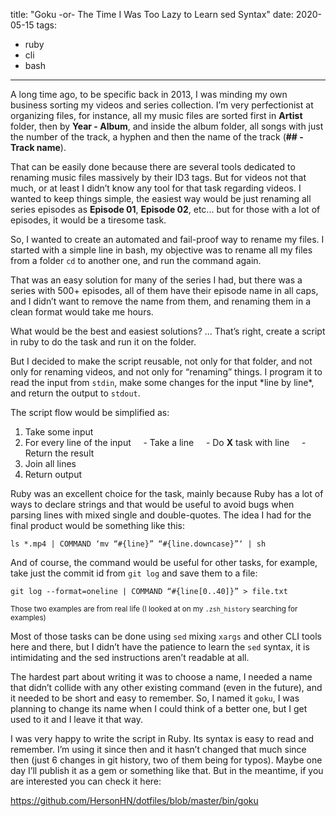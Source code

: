 title: "Goku -or- The Time I Was Too Lazy to Learn sed Syntax"
date: 2020-05-15
tags:
  - ruby
  - cli
  - bash
-----

A long time ago, to be specific back in 2013, I was minding my own business sorting my videos and series collection. I’m very perfectionist at organizing files, for instance, all my music files are sorted first in **Artist** folder, then by **Year - Album**, and inside the album folder, all songs with just the number of the track, a hyphen and then the name of the track (**## - Track name**).

That can be easily done because there are several tools dedicated to renaming music files massively by their ID3 tags. But for videos not that much, or at least I didn’t know any tool for that task regarding videos. I wanted to keep things simple, the easiest way would be just renaming all series episodes as **Episode 01**, **Episode 02**, etc... but for those with a lot of episodes, it would be a tiresome task.

So, I wanted to create an automated and fail-proof way to rename my files. I started with a simple line in bash, my objective was to rename all my files from a folder `cd` to another one, and run the command again.

That was an easy solution for many of the series I had, but there was a series with 500+ episodes, all of them have their episode name in all caps, and I didn’t want to remove the name from them, and renaming them in a clean format would take me hours.

What would be the best and easiest solutions? ... That’s right, create a script in ruby to do the task and run it on the folder.

But I decided to make the script reusable, not only for that folder, and not only for renaming videos, and not only for “renaming” things. I program it to read the input from `stdin`, make some changes for the input \*line by line\*, and return the output to `stdout`. 

The script flow would be simplified as:

1. Take some input
2. For every line of the input
    - Take a line
    - Do **X** task with line
    - Return the result
3. Join all lines
4. Return output

Ruby was an excellent choice for the task, mainly because Ruby has a lot of ways to declare strings and that would be useful to avoid bugs when parsing lines with mixed single and double-quotes. The idea I had for the final product would be something like this:

```
ls *.mp4 | COMMAND ‘mv “#{line}” “#{line.downcase}”‘ | sh
```

And of course, the command would be useful for other tasks, for example, take just the commit id from `git log` and save them to a file:

```
git log --format=oneline | COMMAND “#{line[0..40]}” > file.txt
```

<small>Those two examples are from real life (I looked at on my `.zsh_history` searching for examples)</small>

Most of those tasks can be done using `sed` mixing `xargs` and other CLI tools here and there, but I didn’t have the patience to learn the `sed` syntax, it is intimidating and the sed instructions aren’t readable at all.

The hardest part about writing it was to choose a name, I needed a name that didn’t collide with any other existing command (even in the future), and it needed to be short and easy to remember. So, I named it `goku`, I was planning to change its name when I could think of a better one, but I get used to it and I leave it that way.

I was very happy to write the script in Ruby. Its syntax is easy to read and remember. I’m using it since then and it hasn’t changed that much since then (just 6 changes in git history, two of them being for typos). Maybe one day I’ll publish it as a gem or something like that. But in the meantime, if you are interested you can check it here:

<https://github.com/HersonHN/dotfiles/blob/master/bin/goku>

 